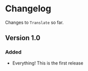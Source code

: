 # Changelog

Changes to `Translate` so far.

## Version 1.0

### Added
- Everything! This is the first release
